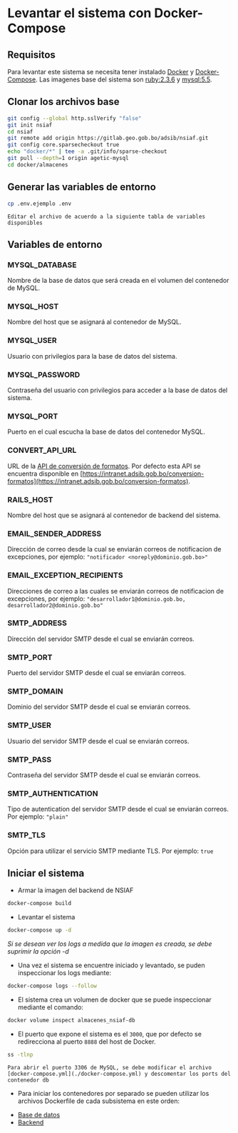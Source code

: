 # Levantar el sistema con Docker-Compose

## Requisitos

Para levantar este sistema se necesita tener instalado [Docker](https://docs.docker.com/install/linux/docker-ce/debian/) y [Docker-Compose](https://docs.docker.com/compose/install/). Las imagenes base del sistema son [ruby:2.3.6](https://hub.docker.com/_/ruby/) y [mysql:5.5](https://hub.docker.com/_/mysql/).

## Clonar los archivos base

```sh
git config --global http.sslVerify "false"
git init nsiaf
cd nsiaf
git remote add origin https://gitlab.geo.gob.bo/adsib/nsiaf.git
git config core.sparsecheckout true
echo "docker/*" | tee -a .git/info/sparse-checkout
git pull --depth=1 origin agetic-mysql
cd docker/almacenes
```

## Generar las variables de entorno

```sh
cp .env.ejemplo .env
```

`Editar el archivo de acuerdo a la siguiente tabla de variables disponibles`

## Variables de entorno

### MYSQL_DATABASE

Nombre de la base de datos que será creada en el volumen del contenedor de MySQL.

### MYSQL_HOST

Nombre del host que se asignará al contenedor de MySQL.

### MYSQL_USER

Usuario con privilegios para la base de datos del sistema.

### MYSQL_PASSWORD

Contraseña del usuario con privilegios para acceder a la base de datos del sistema.

### MYSQL_PORT

Puerto en el cual escucha la base de datos del contenedor MySQL.

### CONVERT_API_URL

URL de la [API de conversión de formatos](https://gitlab.geo.gob.bo/bolivia-libre/conversion-formatos). Por defecto esta API se encuentra disponible en [https://intranet.adsib.gob.bo/conversion-formatos](https://intranet.adsib.gob.bo/conversion-formatos).

### RAILS_HOST

Nombre del host que se asignará al contenedor de backend del sistema.

### EMAIL_SENDER_ADDRESS

Dirección de correo desde la cual se enviarán correos de notificacion de excepciones, por ejemplo: `"notificador <noreply@dominio.gob.bo>"`

### EMAIL_EXCEPTION_RECIPIENTS

Direcciones de correo a las cuales se enviarán correos de notificacion de excepciones, por ejemplo: `"desarrollador1@dominio.gob.bo, desarrollador2@dominio.gob.bo"`

### SMTP_ADDRESS

Dirección del servidor SMTP desde el cual se enviarán correos.

### SMTP_PORT

Puerto del servidor SMTP desde el cual se enviarán correos.

### SMTP_DOMAIN

Dominio del servidor SMTP desde el cual se enviarán correos.

### SMTP_USER

Usuario del servidor SMTP desde el cual se enviarán correos.

### SMTP_PASS

Contraseña del servidor SMTP desde el cual se enviarán correos.

### SMTP_AUTHENTICATION

Tipo de autentication del servidor SMTP desde el cual se enviarán correos. Por ejemplo: `"plain"`

### SMTP_TLS

Opción para utilizar el servicio SMTP mediante TLS. Por ejemplo: `true`

## Iniciar el sistema

* Armar la imagen del backend de NSIAF

```sh
docker-compose build
```

* Levantar el sistema

```sh
docker-compose up -d
```

*Si se desean ver los logs a medida que la imagen es creada, se debe suprimir la opción -d*

* Una vez el sistema se encuentre iniciado y levantado, se puden inspeccionar los logs mediante:

```sh
docker-compose logs --follow
```

* El sistema crea un volumen de docker que se puede inspeccionar mediante el comando:

```sh
docker volume inspect almacenes_nsiaf-db
```

* El puerto que expone el sistema es el `3000`, que por defecto se redirecciona al puerto `8888` del host de Docker.

```sh
ss -tlnp
```

`Para abrir el puerto 3306 de MySQL, se debe modificar el archivo [docker-compose.yml](./docker-compose.yml) y descomentar los ports del contenedor db`

* Para iniciar los contenedores por separado se pueden utilizar los archivos Dockerfile de cada subsistema en este orden:

- [Base de datos](./db/README.md)
- [Backend](./backend/README.md)
